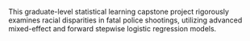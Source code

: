 This graduate-level statistical learning capstone project rigorously examines racial disparities in fatal police shootings, utilizing advanced mixed-effect and forward stepwise logistic regression models.